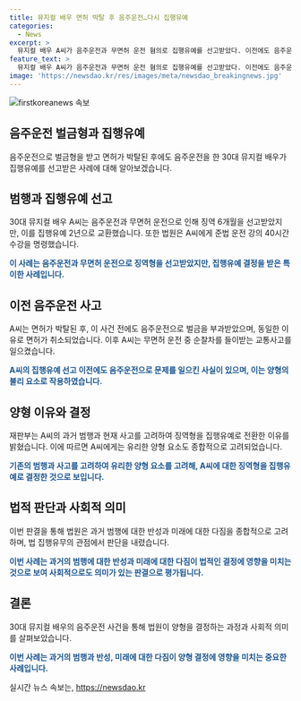 ```yaml
---
title: 뮤지컬 배우 면허 박탈 후 음주운전…다시 집행유예
categories:
  - News
excerpt: >
  뮤지컬 배우 A씨가 음주운전과 무면허 운전 혐의로 집행유예를 선고받았다. 이전에도 음주운전으로 벌금과 면허 취소를 받은 A씨는 이번에도 술에 취한 채 무면허 운전을 하다가 순찰차에 충돌했다. 재판부는 전력 없는 집행유예 이상 형을 선고하며, 인적 피해가 없었고, 범행을 반성한 점을 고려했다. A씨는 준법 운전 강의를 수강해야한다.
feature_text: >
  뮤지컬 배우 A씨가 음주운전과 무면허 운전 혐의로 집행유예를 선고받았다. 이전에도 음주운전으로 벌금과 면허 취소를 받은 A씨는 이번에도 술에 취한 채 무면허 운전을 하다가 순찰차에 충돌했다. 재판부는 전력 없는 집행유예 이상 형을 선고하며, 인적 피해가 없었고, 범행을 반성한 점을 고려했다. A씨는 준법 운전 강의를 수강해야한다.
image: 'https://newsdao.kr/res/images/meta/newsdao_breakingnews.jpg'
---
```


<p><img src="https://newsdao.kr/res/images/meta/newsdao_breakingnews.jpg" alt="firstkoreanews 속보" /></p>

<h2 data-ke-size="size26">음주운전 벌금형과 집행유예</h2>

<p data-ke-size="size16">음주운전으로 벌금형을 받고 면허가 박탈된 후에도 음주운전을 한 30대 뮤지컬 배우가 집행유예를 선고받은 사례에 대해 알아보겠습니다.</p>

<h2 data-ke-size="size24">범행과 집행유예 선고</h2>

<p data-ke-size="size16">30대 뮤지컬 배우 A씨는 음주운전과 무면허 운전으로 인해 징역 6개월을 선고받았지만, 이를 집행유예 2년으로 교환했습니다. 또한 법원은 A씨에게 준법 운전 강의 40시간 수강을 명령했습니다.</p>

<p data-ke-size="size16"><b><span style="color: #1a5490;">이 사례는 음주운전과 무면허 운전으로 징역형을 선고받았지만, 집행유예 결정을 받은 특이한 사례입니다.</span></b></p>

<h2 data-ke-size="size24">이전 음주운전 사고</h2>

<p data-ke-size="size16">A씨는 면허가 박탈된 후, 이 사건 전에도 음주운전으로 벌금을 부과받았으며, 동일한 이유로 면허가 취소되었습니다. 이후 A씨는 무면허 운전 중 순찰차를 들이받는 교통사고를 일으켰습니다.</p>

<p data-ke-size="size16"><b><span style="color: #1a5490;">A씨의 집행유예 선고 이전에도 음주운전으로 문제를 일으킨 사실이 있으며, 이는 양형의 불리 요소로 작용하였습니다.</span></b></p>

<h2 data-ke-size="size24">양형 이유와 결정</h2>

<p data-ke-size="size16">재판부는 A씨의 과거 범행과 현재 사고를 고려하여 징역형을 집행유예로 전환한 이유를 밝혔습니다. 이에 따르면 A씨에게는 유리한 양형 요소도 종합적으로 고려되었습니다.</p>

<p data-ke-size="size16"><b><span style="color: #1a5490;">기존의 범행과 사고를 고려하여 유리한 양형 요소를 고려해, A씨에 대한 징역형을 집행유예로 결정한 것으로 보입니다.</span></b></p>

<h2 data-ke-size="size24">법적 판단과 사회적 의미</h2>

<p data-ke-size="size16">이번 판결을 통해 법원은 과거 범행에 대한 반성과 미래에 대한 다짐을 종합적으로 고려하며, 법 집행유무의 관점에서 판단을 내렸습니다.</p>

<p data-ke-size="size16"><b><span style="color: #1a5490;">이번 사례는 과거의 범행에 대한 반성과 미래에 대한 다짐이 법적인 결정에 영향을 미치는 것으로 보여 사회적으로도 의미가 있는 판결으로 평가됩니다.</span></b></p>

<h2 data-ke-size="size24">결론</h2>

<p data-ke-size="size16">30대 뮤지컬 배우의 음주운전 사건을 통해 법원이 양형을 결정하는 과정과 사회적 의미를 살펴보았습니다.</p>

<p data-ke-size="size16"><b><span style="color: #1a5490;">이번 사례는 과거의 범행과 반성, 미래에 대한 다짐이 양형 결정에 영향을 미치는 중요한 사례입니다.</span></b></p>
실시간 뉴스 속보는, <a href="https://newsdao.kr" rel="dofollow">https://newsdao.kr</a>


